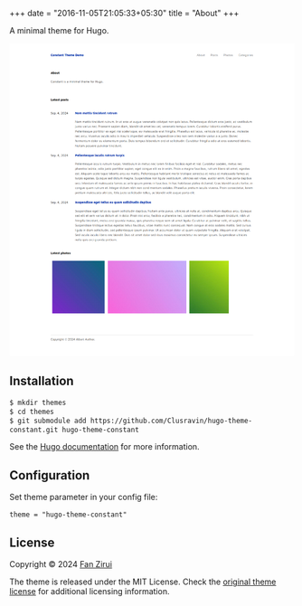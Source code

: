 +++
date = "2016-11-05T21:05:33+05:30"
title = "About"
+++

A minimal theme for Hugo. 

![Constant](https://github.com/Clusravin/hugo-theme-constant/blob/master/images/screenshot.png?raw=true)

## Installation

```
$ mkdir themes
$ cd themes
$ git submodule add https://github.com/Clusravin/hugo-theme-constant.git hugo-theme-constant
```
    
See the [Hugo documentation](https://gohugo.io/themes/installing/) for more information.

## Configuration

Set theme parameter in your config file:

```
theme = "hugo-theme-constant"
```

## License

Copyright © 2024 [Fan Zirui](https://github.com/Clusravin/)

The theme is released under the MIT License. Check the [original theme license](https://github.com/mrmierzejewski/hugo-theme-console/blob/master/LICENSE.md) for additional licensing information.
